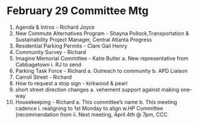 ---
---

# February 29 Committee Mtg

1.  Agenda & Intros - Richard Joyce
2.  New Commute Alternatives Program - Shayna Pollock,Transportation & Sustainability Project Manager, Central Atlanta Progress
3.  Residential Parking Permits - Clare Gail Henry
4.  Community Survey - Richard
5.  Imagine Memorial Committee - Katie Butler
a.  New representative from Cabbagetown
i.  RJ to send
6.  Parking Task Force - Richard
a.  Outreach to community
b.  APD Liaison
7.  Carroll Street - Richard
8.  How to request a stop sign - kirkwood & pearl
9.  short street direction changes
a.  vehement support against making one-way
10. Housekeeping - Richard
a.  This committee’s name
b.  This meeting cadence
i.  realigning to 1st Monday to align w.HP Committee (recommendation from
ii. Next meeting, April 4th @ 7pm, CCC
